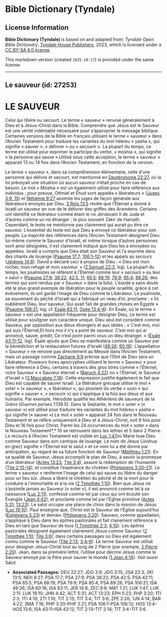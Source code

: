 # Bible Dictionary (Tyndale)

## License Information

**Bible Dictionary (Tyndale)** is based on and adapted from: _Tyndale Open Bible Dictionary_, [Tyndale House Publishers](https://tyndaleopenresources.com/), 2023, which is licensed under a [CC BY-SA 4.0 license](https://creativecommons.org/licenses/by-sa/4.0/legalcode.en).

This markdown version (created `2025-10-17`) is provided under the same license.



--------------------------------

## Le sauveur (id: 27253)

LE SAUVEUR
==========

Celui qui libère ou secourt. Le terme « sauveur » renvoie généralement à Dieu et à Jésus\-Christ dans la Bible. Comprendre que Jésus est le Sauveur est une vérité indéniable nécessaire pour s’approprier le message biblique. Certaines versions de la Bible en français utilisent le terme « sauveur » dans l’Ancien Testament pour traduire les variantes du mot hébreu « yasha »*,* qui signifie « sauver », « délivrer » ou « secourir ». La plupart du temps, ce terme est utilisé pour exprimer le participe du verbe, « moshia »*,* qui signifie « la personne qui sauve ».Utilisé sous cette acception, le terme « sauveur » apparait 13 ou 14 fois dans l’Ancien Testament, en fonction de la version.

Le terme « sauveur », dans sa compréhension élémentaire, celle d’une personne qui délivre et secourt, est mentionné en [Deutéronome 22:27](https://ref.ly/Deut22:27), où la loi prévoyait une situation où aucun sauveur n’était proche en cas de besoin. Le mot « Moshia » est un également utilisé pour faire référence aux individus ; pour preuve, Othniel et Éhud sont appelés « libérateurs » ([Juges 3:9, 15](https://ref.ly/Judg3:9,Judg3:15)) et [Néhémie 9:27](https://ref.ly/Neh9:27) assimile les juges de façon générale aux libérateurs envoyés par Dieu. [2 Rois 13:5](https://ref.ly/2Kgs13:5) révèle que l’Éternel a donné à Israël un sauveur en vue de le délivrer des griffes des Araméens. Certains ont identifié ce libérateur comme étant le roi Jéroboam II de Juda et d’autres comme un roi étranger ; le plus souvent Zakir de Hamath. Cependant, le texte ne mentionne pas clairement qui aurait pu être ce sauveur. L’essentiel du texte est que Dieu a envoyé ce libérateur pour son peuple. La majorité des références dans l’Ancien Testament désignent Dieu lui\-même comme le Sauveur d’Israël, et même lorsque d’autres personnes sont ainsi désignées, il est clairement indiqué que Dieu les a envoyées ou appelées. Israël a compris que Dieu était son Sauveur et l’a exprimé dans des chants de louange ([Psaume 17:7](https://ref.ly/Ps17:7); [106:1–12](https://ref.ly/Ps106:1-Ps106:12)) et les appels au secours ([Jérémie 14:8](https://ref.ly/Jer14:8)). David a déclaré ceci à propos de Dieu : « Dieu est mon rocher, mon refuge et mon sauveur. » ([2 Samuel 22:3](https://ref.ly/2Sam22:3), lsg). La plupart du temps, les psalmistes se réfèrent à l’Éternel comme leur « secours » ou leur « salut » ([Psaume 27:9](https://ref.ly/Ps27:9); [38:22](https://ref.ly/Ps38:22); [42:5, 11](https://ref.ly/Ps42:5,Ps42:11); [65:5](https://ref.ly/Ps65:5); [68:19](https://ref.ly/Ps68:19); [79:9](https://ref.ly/Ps79:9); [85:4](https://ref.ly/Ps85:4); [89:26](https://ref.ly/Ps89:26); des termes qui sont rendus par « Sauveur » dans la bds). L’exode a sans doute été le plus grand exemple de libération pour le peuple israélite, grâce à cet événement, ils ont gardé l’image de Dieu comme le Libérateur. Le psalmiste, se souvenant du péché d’Israël qui a fabriqué un veau d’or, proclame : « Ils oublièrent Dieu, leur sauveur, Qui avait fait de grandes choses en Égypte » ([Psaume 106:21](https://ref.ly/Ps106:21), lsg; cf. [Ésaïe 63:11](https://ref.ly/Isa63:11); [Osée 13:4–6](https://ref.ly/Hos13:4-Hos13:6)). En Ésaïe, où le terme « sauveur » est une appellation fréquente pour désigner Dieu, ce terme est utilisé pour souligner son caractère unique. Dieu seul est considéré comme Sauveur, par opposition aux dieux étrangers et aux idoles : « C’est moi, moi qui suis l’Éternel,Et hors moi il n’y a point de sauveur. C’est moi qui ai annoncé, sauvé, prédit, Ce n’est point parmi vous un dieu étranger. » ([Ésaïe 43:11–12](https://ref.ly/Isa43:11-Isa43:12), lsg). Ésaïe ajoute que Dieu se manifestera comme un Sauveur par la bénédiction et la restauration futures d’Israël ([49:26](https://ref.ly/Isa49:26); [60:16](https://ref.ly/Isa60:16)). L’appellation « Sauveur » ne renvoie pas directement au Messie dans l’Ancien Testament, mais un passage comme [Zacharie 9:9](https://ref.ly/Zech9:9) précise que l’Oint de Dieu sera un Libérateur. Plusieurs livres apocryphes utilisent le terme « Sauveur » pour faire référence à Dieu, certains à travers des gros titres comme « l’Éternel, votre Sauveur » « Sauveur éternel » ([Baruch 4:22](https://ref.ly/Bar4:22)) ou « l’Éternel, le Sauveur d’Israël » ([3 Maccabée 7:16](https://ref.ly/3Macc7:16)). Cette expression justifie également le fait que Dieu est capable de sauver Israël. La littérature grecque utilise le mot « soter » (« sauveur », « libérateur », qui provient du verbe « sozo » qui signifie « sauver », « secourir ») qui s’applique à la fois aux dieux et aux humains. Par exemple, Hérodote qualifie les Athéniens de sauveurs de la Grèce (*Guerres perses* 7\.139\.5\). Dans la Septante, le mot « soter » (« sauveur ») est utilisé pour traduire les variantes du mot hébreu « yasha » qui signifie (« sauver »).Le mot « soter » apparait 24 fois dans le Nouveau Testament et se réfère uniquement à Dieu et à Jésus\-Christ, soit 8 fois pour Dieu et 16 fois pour Christ. Parmi les 24 occurrences du mot « soter » dans le Nouveau Testament*,* 10 se retrouvent dans les lettres et 5 dans 2 Pierre. Le recours à l’Ancien Testament est visible en [Luc 1:47](https://ref.ly/Luke1:47)où Marie loue Dieu comme Sauveur dans son cantique de louange. Le nom de Jésus (Joshua en grec) signifie « l’Éternel est le salut » et ce nom lui a été donné par anticipation, au regard de sa future fonction de Sauveur ([Matthieu 1:21](https://ref.ly/Matt1:21)). En sa qualité de Sauveur, Jésus accomplit le plan de Dieu, à savoir la promesse d’un libérateur ([Actes 13:23](https://ref.ly/Acts13:23); [Tite 3:4](https://ref.ly/Titus3:4)), assure la rédemption de l’humanité ([Tite 2:13–14](https://ref.ly/Titus2:13-Titus2:14)), et constitue l’espérance du chrétien ([Philippiens 3:20–21](https://ref.ly/Phil3:20-Phil3:21)). Le terme « sauveur » renferme l’image de celui qui sauve ou libère du danger pour un lieu sûr. Jésus a libéré le chrétien du péché et de la mort pour le conduire à l’immortalité et à la vie ([2 Timothée 1:10](https://ref.ly/2Tim1:10)). Bien que Jésus ne s’assimile jamais au Sauveur (« soter »), il est annoncé comme tel à sa naissance ([Luc 2:11](https://ref.ly/Luke2:11)), confessé comme tel par ceux qui ont écouté son Évangile ([Jean 4:42](https://ref.ly/John4:42)), et proclamé comme tel par l’Église primitive ([Actes 5:31](https://ref.ly/Acts5:31); [13:23](https://ref.ly/Acts13:23)). Le salut occupe une place de choix dans la mission de Jésus ([Luc 19:10](https://ref.ly/Luke19:10)). Paul enseigne que, Christ est le Sauveur de l’Église aujourd’hui ([Éphésiens 5:23](https://ref.ly/Eph5:23)) et demain ([Philippiens 3:20](https://ref.ly/Phil3:20)). Sauveur, comme appellation, s’applique à Dieu dans les épitres pastorales et fait clairement référence à Dieu en tant que Sauveur de tous ([1 Timothée 2:3](https://ref.ly/1Tim2:3); [4:10](https://ref.ly/1Tim4:10)). Les épitres pastorales désignent également clairement Jésus comme Sauveur ([2 Timothée 1:10](https://ref.ly/2Tim1:10); [Tite 3:6](https://ref.ly/Titus3:6)), dans certains passages où Dieu est également connu comme le Sauveur ([Tite 2:13](https://ref.ly/Titus2:13); [3:4–6](https://ref.ly/Titus3:4-Titus3:6)). Le terme Sauveur est utilisé pour désigner Jésus\-Christ tout au long de 2 Pierre (par exemple, [2 Pierre 2:20](https://ref.ly/2Pet2:20)). Jean, dans sa première lettre, l’utilise pour décrire Jésus comme le Sauveur envoyé par le Père pour sauver le monde ([1 Jean 4:14](https://ref.ly/1John4:14)). *Voir aussi* Salut.

* **Associated Passages:** DEU 22:27; JDG 3:9; JDG 3:15; 2SA 22:3; 2KI 13:5; NEH 9:27; PSA 17:7; PSA 27:9; PSA 38:22; PSA 42:5; PSA 42:11; PSA 65:5; PSA 68:19; PSA 79:9; PSA 85:4; PSA 89:26; PSA 106:21; ISA 49:26; ISA 60:16; ISA 63:11; JER 14:8; ZEC 9:9; MAT 1:21; LUK 1:47; LUK 2:11; LUK 19:10; JHN 4:42; ACT 5:31; ACT 13:23; EPH 5:23; PHP 3:20; 1TI 2:3; 1TI 4:10; 2TI 1:10; TIT 2:13; TIT 3:4; TIT 3:6; 2PE 2:20; 1JN 4:14; BAR 4:22; 3MA 7:16; PHP 3:20–PHP 3:21; PSA 106:1–PSA 106:12; HOS 13:4–HOS 13:6; ISA 43:11–ISA 43:12; TIT 2:13–TIT 2:14; TIT 3:4–TIT 3:6

